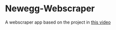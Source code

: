 # Newegg-Webscraper
A webscraper app based on the project in [this video](https://www.youtube.com/watch?v=XQgXKtPSzUI)
